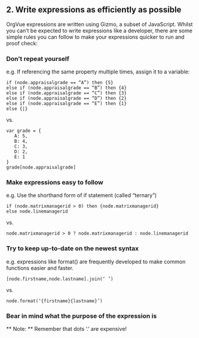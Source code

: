 ## 2. Write expressions as efficiently as possible
OrgVue expressions are written using Gizmo, a subset of JavaScript. Whilst you can’t be expected to write expressions like a developer, there are some simple rules you can follow to make your expressions quicker to run and proof check:
### Don’t repeat yourself
e.g. If referencing the same property multiple times, assign it to a variable:
``` 
if (node.appraisalgrade == “A”) then {5}
else if (node.appraisalgrade == “B”) then {4}
else if (node.appraisalgrade == “C”) then {3}
else if (node.appraisalgrade == “D”) then {2}
else if (node.appraisalgrade == “E”) then {1}
else {|}
```
vs.
```
var grade = {
   A: 5,
   B: 4,
   C: 3,
   D: 2,
   E: 1
}
grade[node.appraisalgrade]
```
### Make expressions easy to follow
e.g. Use the shorthand form of if statement (called “ternary”)
```
if (node.matrixmanagerid > 0) then {node.matrixmanagerid}
else node.linemanagerid
```
vs. 
```
node.matrixmanagerid > 0 ? node.matrixmanagerid : node.linemanagerid
```

### Try to keep up-to-date on the newest syntax
e.g. expressions like format() are frequently developed to make common functions easier and faster.
```
[node.firstname,node.lastname].join(‘ ’)
```
vs.
```
node.format(‘{firstname}{lastname}’)
```
### Bear in mind what the purpose of the expression is

** Note: ** Remember that dots ‘.’ are expensive!